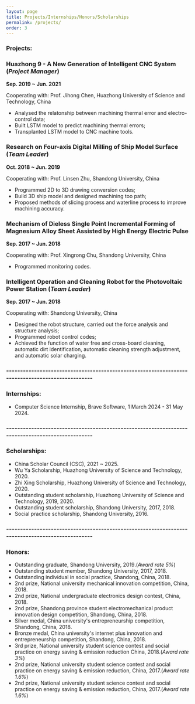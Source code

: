 ```yaml
---
layout: page
title: Projects/Internships/Honors/Scholarships
permalink: /projects/
order: 3
---
```

### Projects:

### Huazhong 9 - A New Generation of Intelligent CNC System (*Project Manager*)
**Sep. 2019 ~ Jun. 2021**

Cooperating with: Prof. Jihong Chen, Huazhong University of Science and Technology, China

* Analysed the relatonship between machining thermal error and electro-control data;
* Built LSTM model to predict machining thermal errors;
* Transplanted LSTM model to CNC machine tools.


### Research on Four-axis Digital Milling of Ship Model Surface (*Team Leader*)
**Oct. 2018 ~ Jun. 2019**

Cooperating with: Prof. Linsen Zhu, Shandong University, China

* Programmed 2D to 3D drawing conversion codes;
* Build 3D ship model and designed machining too path;
* Proposed methods of slicing process and waterline process to improve machining accuracy.


### Mechanism of Dieless Single Point Incremental Forming of Magnesium Alloy Sheet Assisted by High Energy Electric Pulse
**Sep. 2017 ~ Jun. 2018**

Cooperating with: Prof. Xingrong Chu, Shandong University, China

* Programmed monitoring codes.


### Intelligent Operation and Cleaning Robot for the Photovoltaic Power Station (*Team Leader*)
**Sep. 2017 ~ Jun. 2018**

Cooperating with: Shandong University, China

* Designed the robot structure, carried out the force analysis and structure analysis;
* Programmed robot control codes;
* Achieved the function of water free and cross-board cleaning, automatic dirt identification, automatic cleaning strength adjustment, and automatic solar charging.


### ------------------------------------------------------------------------------------------------
### Internships:

* Computer Science Internship, Brave Software, 1 March 2024 - 31 May 2024.

### ------------------------------------------------------------------------------------------------
### Scholarships:

* China Scholar Council (CSC), 2021 ~ 2025.
* Wu Ya Scholarship, Huazhong University of Science and Technology, 2020.
* Zhi Xing Scholarship, Huazhong University of Science and Technology, 2020.
* Outstanding student scholarship, Huazhong University of Science and Technology, 2019, 2020.
* Outstanding student scholarship, Shandong University, 2017, 2018.
* Social practice scholarship, Shandong University, 2016.

### ------------------------------------------------------------------------------------------------
### Honors:
* Outstanding graduate, Shandong University, 2019.(*Award rate 5%*)
* Outstanding student member, Shandong University, 2017, 2018.
* Outstanding individual in social practice, Shandong, China, 2018.
* 2nd prize, National university mechanical innovation competition, China, 2018.
* 2nd prize, National undergraduate electronics design contest, China, 2018.
* 2nd prize, Shandong province student electromechanical product innovation design competition, Shandong, China, 2018.
* Silver medal, China university's entrepreneurship competition, Shandong, China, 2018.
* Bronze medal, China university's internet plus innovation and entrepreneurship competition, Shandong, China, 2018.
* 3rd prize, National university student science contest and social practice on energy saving & emission reduction China, 2018.(*Award rate 3%*)
* 2nd prize, National university student science contest and social practice on energy saving & emission reduction, China, 2017.(*Award rate 1.6%*)
* 2nd prize, National university student science contest and social practice on energy saving & emission reduction, China, 2017.(*Award rate 1.6%*)